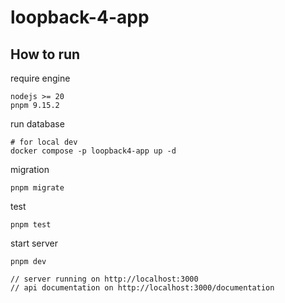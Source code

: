 # loopback-4-app

## How to run

require engine

```shell
nodejs >= 20
pnpm 9.15.2
```

run database

```shell
# for local dev
docker compose -p loopback4-app up -d
```

migration

```shell
pnpm migrate
```

test

```shell
pnpm test
```

start server

```shell
pnpm dev

// server running on http://localhost:3000
// api documentation on http://localhost:3000/documentation
```
